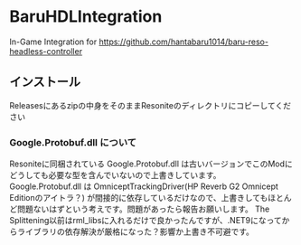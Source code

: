 # BaruHDLIntegration

In-Game Integration for https://github.com/hantabaru1014/baru-reso-headless-controller

## インストール
Releasesにあるzipの中身をそのままResoniteのディレクトリにコピーしてください

### Google.Protobuf.dll について
Resoniteに同梱されている Google.Protobuf.dll は古いバージョンでこのModにどうしても必要な型を含んでいないので上書きしています。
Google.Protobuf.dll は OmniceptTrackingDriver(HP Reverb G2 Omnicept Editionのアイトラ？) が間接的に依存しているだけなので、上書きしてもほとんど問題ないはずという考えです。問題があったら報告お願いします。
The Splittening以前はrml_libsに入れるだけで良かったんですが、.NET9になってからライブラリの依存解決が厳格になった？影響か上書き不可避です。
